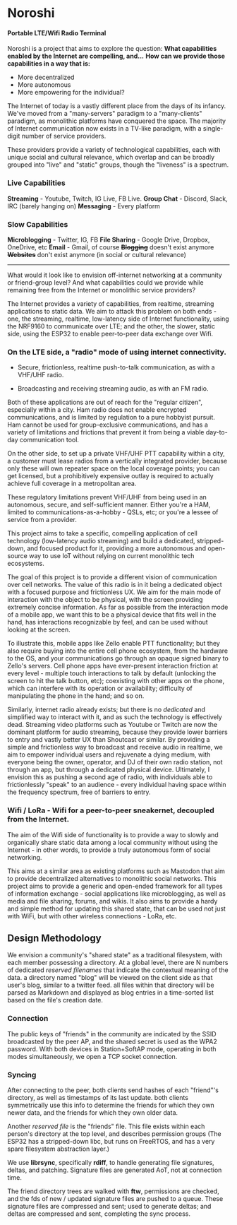 # Noroshi
#### Portable LTE/Wifi Radio Terminal

Noroshi is a project that aims to explore the question:
**What capabilities enabled by the Internet are compelling, and...**
**How can we provide those capabilities in a way that is:**

+ More decentralized
+ More autonomous
+ More empowering for the individual?

The Internet of today is a vastly different place from the days of its infancy.  We've moved from a "many-servers" paradigm to a "many-clients" paradigm, as monolithic platforms have conquered the space.  The majority of Internet communication now exists in a TV-like paradigm, with a single-digit number of service providers.

These providers provide a variety of technological capabilities, each with unique social and cultural relevance, which overlap and can be broadly grouped into "live" and "static" groups, though the "liveness" is a spectrum.


### Live Capabilities
**Streaming** - Youtube, Twitch, IG Live, FB Live.
**Group Chat** - Discord, Slack, IRC (barely hanging on)
**Messaging** - Every platform

### Slow Capabilities
**Microblogging** - Twitter, IG, FB
**File Sharing** - Google Drive, Dropbox, OneDrive, etc
**Email** - Gmail, of course
**~~Blogging~~**  doesn't exist anymore
**~~Websites~~** don't exist anymore (in social or cultural relevance)


---

What would it look like to envision off-internet networking at a community or friend-group level?  And what capabilities could we provide while remaining free from the Internet or monolithic service providers?

The Internet provides a variety of capabilities, from realtime, streaming applications to static data.  We aim to attack this problem on both ends - one, the streaming, realtime, low-latency side of Internet functionality, using the NRF9160 to communicate over LTE; and the other, the slower, static side, using the ESP32 to enable peer-to-peer data exchange over Wifi.

### On the LTE side, a "radio" mode of using internet connectivity.  

+ Secure, frictionless, realtime push-to-talk communication, as with a VHF/UHF radio.

+ Broadcasting and receiving streaming audio, as with an FM radio.

Both of these applications are out of reach for the "regular citizen", especially within a city.  Ham radio does not enable encrypted communications, and is limited by regulation to a pure hobbyist pursuit.  Ham cannot be used for group-exclusive communications, and has a variety of limitations and frictions that prevent it from being a viable day-to-day communication tool.

On the other side, to set up a private VHF/UHF PTT capability within a city, a customer must lease radios from a vertically integrated provider, because only these will own repeater space on the local coverage points; you can get licensed, but a prohibitively expensive outlay is required to actually achieve full coverage in a metropolitan area.

These regulatory limitations prevent VHF/UHF from being used in an autonomous, secure, and self-sufficient manner.  Either you're a HAM, limited to communications-as-a-hobby - QSLs, etc; or you're a lessee of service from a provider.

This project aims to take a specific, compelling application of cell technology (low-latency audio streaming) and build a dedicated, stripped-down, and focused product for it, providing a more autonomous and open-source way to use IoT without relying on current monolithic tech ecosystems.

The goal of this project is to provide a different vision of communication over cell networks.  The value of this radio is in it being a dedicated object with a focused purpose and frictionless UX.  We aim for the main mode of interaction with the object to be physical, with the screen providing extremely concise information.  As far as possible from the interaction mode of a mobile app, we want this to be a physical device that fits well in the hand, has interactions recognizable by feel, and can be used without looking at the screen.

To illustrate this, mobile apps like Zello enable PTT functionality; but they also require buying into the entire cell phone ecosystem, from the hardware to the OS, and your communications go through an opaque signed binary to Zello's servers.  Cell phone apps have ever-present interaction friction at every level - multiple touch interactions to talk by default (unlocking the screen to hit the talk button, etc); coexisting with other apps on the phone, which can interfere with its operation or availability; difficulty of manipulating the phone in the hand; and so on.

Similarly, internet radio already exists; but there is no *dedicated* and simplified way to interact with it, and as such the technology is effectively dead.  Streaming video platforms such as Youtube or Twitch are now the dominant platform for audio streaming, because they provide lower barriers to entry and vastly better UX than Shoutcast or similar.  By providing a simple and frictionless way to broadcast and receive audio in realtime, we aim to empower individual users and rejuvenate a dying medium, with everyone being the owner, operator, and DJ of their own radio station, not through an app, but through a dedicated physical device.  Ultimately, I envision this as pushing a second age of radio, with individuals able to frictionlessly "speak" to an audience - every individual having space within the frequency spectrum, free of barriers to entry.

### Wifi / LoRa - Wifi for a peer-to-peer sneakernet, decoupled from the Internet.

The aim of the Wifi side of functionality is to provide a way to slowly and organically share static data among a local community without using the Internet - in other words, to provide a truly autonomous form of social networking.  

This aims at a similar area as existing platforms such as Mastodon that aim to provide decentralized alternatives to monolithic social networks. This project aims to provide a generic and open-ended framework for all types of information exchange - social applications like microblogging, as well as media and file sharing, forums, and wikis.  It also aims to provide a hardy and simple method for updating this shared state, that can be used not just with WiFi, but with other wireless connections - LoRa, etc.

## Design Methodology

We envision a community's "shared state" as a traditional filesystem, with each member possessing a directory.  At a global level, there are N numbers of dedicated *reserved filenames* that indicate the contextual meaning of the data.  a directory named "blog" will be viewed on the client side as that user's blog, similar to a twitter feed.  all files within that directory will be parsed as Markdown and displayed as blog entries in a time-sorted list based on the file's creation date.

### Connection

The public keys of "friends" in the community are indicated by the SSID broadcasted by the peer AP, and the shared secret is used as the WPA2 password.  With both devices in Station+SoftAP mode, operating in both modes simultaneously, we open a TCP socket connection.

### Syncing

After connecting to the peer, both clients send hashes of each "friend"'s directory, as well as timestamps of its last update.  both clients symmetrically use this info to determine the friends for which they own newer data, and the friends for which they own older data.

Another *reserved file* is the "friends" file.  This file exists within each person's directory at the top level, and describes permission groups (The ESP32 has a stripped-down libc, but runs on FreeRTOS, and has a very spare filesystem abstraction layer.)

We use **librsync**, specifically **rdiff**, to handle generating file signatures, deltas, and patching.  Signature files are generated AoT, not at connection time.

The friend directory trees are walked with **ftw**, permissions are checked, and the fds of new / updated signature files are pushed to a queue.  These signature files are compressed and sent; used to generate deltas; and deltas are compressed and sent, completing the sync process.

